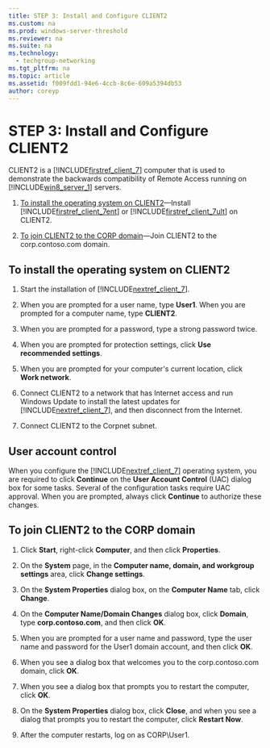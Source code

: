 ```yaml
---
title: STEP 3: Install and Configure CLIENT2
ms.custom: na
ms.prod: windows-server-threshold
ms.reviewer: na
ms.suite: na
ms.technology: 
  - techgroup-networking
ms.tgt_pltfrm: na
ms.topic: article
ms.assetid: f009fdd1-94e6-4ccb-8c6e-609a5394db53
author: coreyp
---
```

# STEP 3: Install and Configure CLIENT2
CLIENT2 is a [!INCLUDE[firstref_client_7](../Token/firstref_client_7_md.md)] computer that is used to demonstrate the backwards compatibility of Remote Access running on [!INCLUDE[win8_server_1](../Token/win8_server_1_md.md)] servers.  
  
1.  [To install the operating system on CLIENT2](assetId:///6cbee1b5-f6f6-443f-8fa9-31cc5c05a0ee#installOS)—Install [!INCLUDE[firstref_client_7ent](../Token/firstref_client_7ent_md.md)] or [!INCLUDE[firstref_client_7ult](../Token/firstref_client_7ult_md.md)] on CLIENT2.  
  
2.  [To join CLIENT2 to the CORP domain](assetId:///6cbee1b5-f6f6-443f-8fa9-31cc5c05a0ee#Join)—Join CLIENT2 to the corp.contoso.com domain.  
  
## <a name="installOS"></a>To install the operating system on CLIENT2  
  
1.  Start the installation of [!INCLUDE[nextref_client_7](../Token/nextref_client_7_md.md)].  
  
2.  When you are prompted for a user name, type **User1**. When you are prompted for a computer name, type **CLIENT2**.  
  
3.  When you are prompted for a password, type a strong password twice.  
  
4.  When you are prompted for protection settings, click **Use recommended settings**.  
  
5.  When you are prompted for your computer's current location, click **Work network**.  
  
6.  Connect CLIENT2 to a network that has Internet access and run Windows Update to install the latest updates for [!INCLUDE[nextref_client_7](../Token/nextref_client_7_md.md)], and then disconnect from the Internet.  
  
7.  Connect CLIENT2 to the Corpnet subnet.  
  
## User account control  
When you configure the [!INCLUDE[nextref_client_7](../Token/nextref_client_7_md.md)] operating system, you are required to click **Continue** on the **User Account Control** \(UAC\) dialog box for some tasks. Several of the configuration tasks require UAC approval. When you are prompted, always click **Continue** to authorize these changes.  
  
## <a name="Join"></a>To join CLIENT2 to the CORP domain  
  
1.  Click **Start**, right\-click **Computer**, and then click **Properties**.  
  
2.  On the **System** page, in the **Computer name, domain, and workgroup settings** area, click **Change settings**.  
  
3.  On the **System Properties** dialog box, on the **Computer Name** tab, click **Change**.  
  
4.  On the **Computer Name\/Domain Changes** dialog box, click **Domain**, type **corp.contoso.com**, and then click **OK**.  
  
5.  When you are prompted for a user name and password, type the user name and password for the User1 domain account, and then click **OK**.  
  
6.  When you see a dialog box that welcomes you to the corp.contoso.com domain, click **OK**.  
  
7.  When you see a dialog box that prompts you to restart the computer, click **OK**.  
  
8.  On the **System Properties** dialog box, click **Close**, and when you see a dialog that prompts you to restart the computer, click **Restart Now**.  
  
9. After the computer restarts, log on as CORP\\User1.  
  
